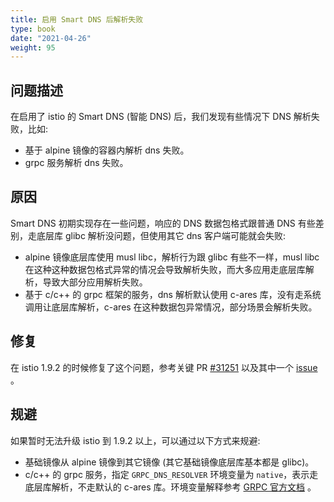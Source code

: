 ```yaml
---
title: 启用 Smart DNS 后解析失败
type: book
date: "2021-04-26"
weight: 95
---
```


## 问题描述

在启用了 istio 的 Smart DNS (智能 DNS) 后，我们发现有些情况下 DNS 解析失败，比如:

* 基于 alpine 镜像的容器内解析 dns 失败。
* grpc 服务解析 dns 失败。

## 原因

Smart DNS 初期实现存在一些问题，响应的 DNS 数据包格式跟普通 DNS 有些差别，走底层库 glibc 解析没问题，但使用其它 dns 客户端可能就会失败:
* alpine 镜像底层库使用 musl libc，解析行为跟 glibc 有些不一样，musl libc 在这种这种数据包格式异常的情况会导致解析失败，而大多应用走底层库解析，导致大部分应用解析失败。
* 基于 c/c++ 的 grpc 框架的服务，dns 解析默认使用 c-ares 库，没有走系统调用让底层库解析，c-ares 在这种数据包异常情况，部分场景会解析失败。

## 修复

在 istio 1.9.2 的时候修复了这个问题，参考关键 PR [#31251](https://github.com/istio/istio/pull/31251) 以及其中一个 [issue](https://github.com/istio/istio/issues/31295) 。

## 规避

如果暂时无法升级 istio 到 1.9.2 以上，可以通过以下方式来规避:

* 基础镜像从 alpine 镜像到其它镜像 (其它基础镜像底层库基本都是 glibc)。
* c/c++ 的 grpc 服务，指定 `GRPC_DNS_RESOLVER` 环境变量为 `native`，表示走底层库解析，不走默认的 c-ares 库。环境变量解释参考 [GRPC 官方文档](https://github.com/grpc/grpc/blob/master/doc/environment_variables.md) 。